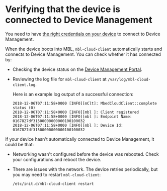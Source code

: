 # Verifying that the device is connected to Device Management

<span class="notes">You need to have [the right credentials on your device]() to connect to Device Management.</span>

When the device boots into MBL, `mbl-cloud-client` automatically starts and connects to Device Management. You can check whether it has connected by:

* Checking the device status on the [Device Management Portal](https://portal.mbedcloud.com/).
* Reviewing the log file for `mbl-cloud-client` at `/var/log/mbl-cloud-client.log`.

    Here is an example log output of a successful connection:

    ```
    2018-12-06T07:11:58+0000 [INFO][mClt]: MbedCloudClient::complete status (0)
    2018-12-06T07:11:58+0000 [INFO][mbl ]: Client registered
    2018-12-06T07:11:58+0000 [INFO][mbl ]: Endpoint Name: 0167827df31500000000000100100032
    2018-12-06T07:11:58+0000 [INFO][mbl ]: Device Id: 0167827df31500000000000100100032
    ```

If your device hasn't automatically connected to Device Management, it could be that:

* Networking wasn't configured before the device was rebooted. Check your configurations and reboot the device.
* There are issues with the network. The device retries periodically, but you may need to restart `mbl-cloud-client`:

     ```
     /etc/init.d/mbl-cloud-client restart
     ```
